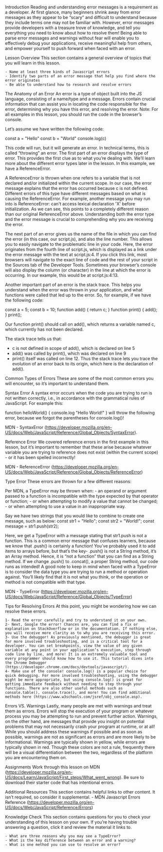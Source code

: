 Introduction
Reading and understanding error messages is a requirement as a developer. At first glance, many beginners shrink away from error messages as they appear to be “scary” and difficult to understand because they include terms one may not be familiar with. However, error messages provide developers with a treasure trove of knowledge, and tell you everything you need to know about how to resolve them! Being able to parse error messages and warnings without fear will enable you to effectively debug your applications, receive meaningful help from others, and empower yourself to push forward when faced with an error.

Lesson Overview
This section contains a general overview of topics that you will learn in this lesson.

    - Name at least three kinds of Javascript errors
    - Identify two parts of an error message that help you find where the error originates
    - Be able to understand how to research and resolve errors

The Anatomy of an Error
An error is a type of object built into the JS language, consisting of a name/type and a message. Errors contain crucial information that can assist you in locating the code responsible for the error, determining why you have this error, and resolving the error. Note: For all examples in this lesson, you should run the code in the browser’s console.

Let’s assume we have written the following code:

const a = "Hello"
const b = "World"
console.log(c)

This code will run, but it will generate an error. In technical terms, this is called “throwing” an error. The first part of an error displays the type of error. This provides the first clue as to what you’re dealing with. We’ll learn more about the different error types later in the lesson. In this example, we have a ReferenceError.

A ReferenceError is thrown when one refers to a variable that is not declared and/or initialized within the current scope. In our case, the error message explains that the error has occurred because c is not defined. Different errors of this type have different messages based on what is causing the ReferenceError. For example, another message you may run into is ReferenceError: can't access lexical declaration 'X' before initialization. As we can see, this points to a completely different reason than our original ReferenceError above. Understanding both the error type and the error message is crucial to comprehending why you are receiving the error.

The next part of an error gives us the name of the file in which you can find the error (in this case, our script.js), and also the line number. This allows you to easily navigate to the problematic line in your code. Here, the error originates from the fourth line of script.js, which is displayed as a link under the error message with the text at script.js:4. If you click this link, most browsers will navigate to the exact line of code and the rest of your script in the Sources tab of the Developer Tools. Sometimes your browser’s console will also display the column (or character) in the line at which the error is occurring. In our example, this would be at script.js:4:13.

Another important part of an error is the stack trace. This helps you understand when the error was thrown in your application, and what functions were called that led up to the error. So, for example, if we have the following code:

const a = 5;
const b = 10;
function add() {
  return c;
}
function print() {
  add();
}
print();

Our function print() should call on add(), which returns a variable named c, which currently has not been declared. 

The stack trace tells us that:
- c is not defined in scope of add(), which is declared on line 5
- add() was called by print(), which was declared on line 9
- print() itself was called on line 12.
Thus the stack trace lets you trace the evolution of an error back to its origin, which here is the declaration of add().

Common Types of Errors
These are some of the most common errors you will encounter, so it’s important to understand them.

Syntax Error
A syntax error occurs when the code you are trying to run is not written correctly, i.e., in accordance with the grammatical rules of JavaScript. For example this:

function helloWorld() {
  console.log "Hello World!"
}
will throw the following error, because we forgot the parentheses for console.log()!

MDN - SyntaxError (https://developer.mozilla.org/en-US/docs/Web/JavaScript/Reference/Global_Objects/SyntaxError).

Reference Error
We covered reference errors in the first example in this lesson, but it’s important to remember that these arise because whatever variable you are trying to reference does not exist (within the current scope) - or it has been spelled incorrectly!

MDN - ReferenceError (https://developer.mozilla.org/en-US/docs/Web/JavaScript/Reference/Global_Objects/ReferenceError)

Type Error
These errors are thrown for a few different reasons:

Per MDN, a TypeError may be thrown when:
    - an operand or argument passed to a function is incompatible with the type expected by that operator or function;
    - or when attempting to modify a value that cannot be changed;
    - or when attempting to use a value in an inappropriate way.

Say we have two strings that you would like to combine to create one message, such as below:
const str1 = "Hello";
const str2 = "World!";
const message = str1.push(str2);

Here, we get a TypeError with a message stating that str1.push is not a function. This is a common error message that confuses learners, because we know that .push() is certainly a function! You’ve probably used it to add items to arrays before, but that’s the key- .push() is not a String method, it’s an Array method. Hence, it is “not a function” that you can find as a String method. If we change .push() to .concat(), a proper String method, our code runs as intended! A good note to keep in mind when faced with a TypeError is to consider the data type you are trying to run a method or operation against. You’ll likely find that it is not what you think, or the operation or method is not compatible with that type.

MDN - TypeError (https://developer.mozilla.org/en-US/docs/Web/JavaScript/Reference/Global_Objects/TypeError)

Tips for Resolving Errors
At this point, you might be wondering how we can resolve these errors.

    1- Read the error carefully and try to understand it on your own.
    2- Next, Google the error! Chances are, you can find a fix or explanation on StackOverflow or in the documentation. If nothing else, you will receive more clarity as to why you are receiving this error.
    3- Use the debugger! As previously mentioned, the debugger is great for more involved troubleshooting, and is a critical tool for a developer. You can set breakpoints, view the value of any given variable at any point in your application’s execution, step through code line by line, and more! It is an extremely valuable tool and every programmer should know how to use it. This tutorial dives into the Chrome Debugger (https://developer.chrome.com/docs/devtools/javascript/).
    4- Make use of the console! console.log() is a popular choice for quick debugging. For more involved troubleshooting, using the debugger might be more appropriate, but using console.log() is great for getting immediate feedback without needing to step through your functions. There are also other useful methods such as console.table(), console.trace(), and more! You can find additional methods here (https://www.w3schools.com/jsref/obj_console.asp).

Errors VS. Warnings
Lastly, many people are met with warnings and treat them as errors. Errors will stop the execution of your program or whatever process you may be attempting to run and prevent further action. Warnings, on the other hand, are messages that provide you insight on potential problems that may not necessarily crash your program at runtime, or at all! While you should address these warnings if possible and as soon as possible, warnings are not as significant as errors and are more likely to be informational. Warnings are typically shown in yellow, while errors are typically shown in red. Though these colors are not a rule, frequently there will be a visual differentiation between the two, regardless of the platform you are encountering them on.

Assignments
Work through this lesson on MDN (https://developer.mozilla.org/en-US/docs/Learn/JavaScript/First_steps/What_went_wrong). Be sure to download their starter code that has intentional errors.

Additional Resources
This section contains helpful links to other content. It isn’t required, so consider it supplemental.
    - MDN Javascript Errors Reference (https://developer.mozilla.org/en-US/docs/Web/JavaScript/Reference/Errors)

Knowledge Check
This section contains questions for you to check your understanding of this lesson on your own. If you’re having trouble answering a question, click it and review the material it links to.

    - What are three reasons why you may see a TypeError?
    - What is the key difference between an error and a warning?
    - What is one method you can use to resolve an error?